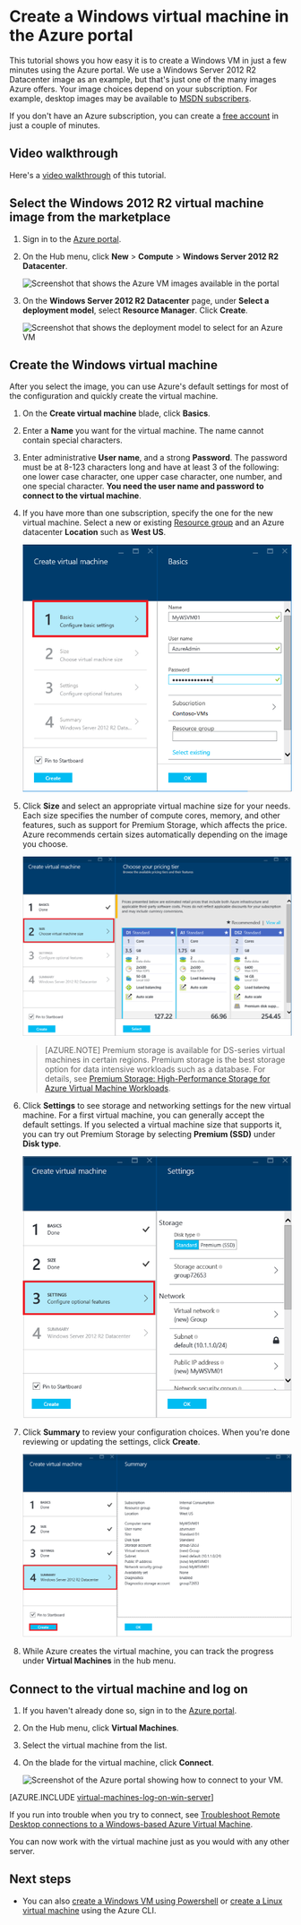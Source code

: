 <properties
	pageTitle="Create a Windows VM in the Azure portal | Microsoft Azure"
	description="Learn how to create a Windows virtual machine using the Azure portal"
	keywords="Windows virtual machine,create a virtual machine,virtual computer,setting up a virtual machine"
	services="virtual-machines-windows"
	documentationCenter=""
	authors="cynthn"
	manager="timlt"
	editor=""
	tags="azure-resource-manager"/>
<tags
	ms.service="virtual-machines-windows"
	ms.workload="infrastructure-services"
	ms.tgt_pltfrm="vm-windows"
	ms.devlang="na"
	ms.topic="hero-article"
	ms.date="04/14/2016"
	ms.author="cynthn"/>

# Create a Windows virtual machine in the Azure portal

This tutorial shows you how easy it is to create a Windows VM in just a few minutes using the Azure portal. We use a Windows Server 2012 R2 Datacenter image as an example, but that's just one of the many images Azure offers. Your image choices depend on your subscription. For example, desktop images may be available to [MSDN subscribers](https://azure.microsoft.com/pricing/member-offers/msdn-benefits-details/?WT.mc_id=A261C142F).

If you don't have an Azure subscription, you can create a [free account](https://azure.microsoft.com/free/) in just a couple of minutes.

## Video walkthrough

Here's a [video walkthrough](https://channel9.msdn.com/Blogs/Azure-Documentation-Shorts/Create-A-Virtual-Machine-Running-Windows-In-The-Azure-Preview-Portal) of this tutorial. 


## Select the Windows 2012 R2 virtual machine image from the marketplace

1. Sign in to the [Azure portal](https://portal.azure.com).

2. On the Hub menu, click **New** > **Compute** > **Windows Server 2012 R2 Datacenter**.

	![Screenshot that shows the Azure VM images available in the portal](./media/virtual-machines-windows-hero-tutorial/marketplace_new.png)


3. On the **Windows Server 2012 R2 Datacenter** page, under **Select a deployment model**, select **Resource Manager**. Click **Create**.

	![Screenshot that shows the deployment model to select for an Azure VM](./media/virtual-machines-windows-hero-tutorial/marketplace_search_select.png)

## Create the Windows virtual machine

After you select the image, you can use Azure's default settings for most of the configuration and quickly create the virtual machine.

1. On the **Create virtual machine** blade, click **Basics**.

2. Enter a **Name** you want for the virtual machine. The name cannot contain special characters.

3. Enter administrative **User name**, and a strong **Password**. The password must be at 8-123 characters long and have at least 3 of the following: one lower case character, one upper case character, one number, and one special character. **You need the user name and password to connect to the virtual machine**.

4. If you have more than one subscription, specify the one for the new virtual machine. Select a new or existing [Resource group](./resource-group-overview.md/#resource-groups) and an Azure datacenter **Location** such as **West US**.

	![Screenshot that shows the basic settings to configure for an Azure VM](./media/virtual-machines-windows-hero-tutorial/create_vm_basics.PNG)

	
2. Click **Size** and select an appropriate virtual machine size for your needs. Each size specifies the number of compute cores, memory, and other features, such as support for Premium Storage, which affects the price. Azure recommends certain sizes automatically depending on the image you choose.

	![Screenshot that shows the Azure VM sizes that you can select](./media/virtual-machines-windows-hero-tutorial/create_vm_size.PNG)

	>[AZURE.NOTE] Premium storage is available for DS-series virtual machines in certain regions. Premium storage is the best storage option for data intensive workloads such as a database. For details, see [Premium Storage: High-Performance Storage for Azure Virtual Machine Workloads](../storage/storage-premium-storage.md).

3. Click **Settings** to see storage and networking settings for the new virtual machine. For a first virtual machine, you can generally accept the default settings. If you selected a virtual machine size that supports it, you can try out Premium Storage by selecting **Premium (SSD)** under **Disk type**.

	![Screenshot that shows the optional features you can configure for an Azure VM](./media/virtual-machines-windows-hero-tutorial/create_vm_settings.PNG)

6. Click **Summary** to review your configuration choices. When you're done reviewing or updating the settings, click **Create**.

	![Screenshot that shows the summary of the configuration choices made for the Azure VM](./media/virtual-machines-windows-hero-tutorial/create_vm_summary.PNG)

8. While Azure creates the virtual machine, you can track the progress under **Virtual Machines** in the hub menu. 


## Connect to the virtual machine and log on

1. If you haven't already done so, sign in to the [Azure portal](https://portal.azure.com/).

2.	On the Hub menu, click **Virtual Machines**.

3.	Select the virtual machine from the list.

4. On the blade for the virtual machine, click **Connect**.

	![Screenshot of the Azure portal showing how to connect to your VM.](./media/virtual-machines-windows-connect-logon/preview-portal-connect.png)


[AZURE.INCLUDE [virtual-machines-log-on-win-server](../../includes/virtual-machines-log-on-win-server.md)]

If you run into trouble when you try to connect, see [Troubleshoot Remote Desktop connections to a Windows-based Azure Virtual Machine](virtual-machines-windows-troubleshoot-rdp-connection.md).

You can now work with the virtual machine just as you would with any other server.

## Next steps

* You can also [create a Windows VM using Powershell](virtual-machines-windows-ps-create.md) or [create a Linux virtual machine](virtual-machines-linux-quick-create-cli.md) using the Azure CLI.
